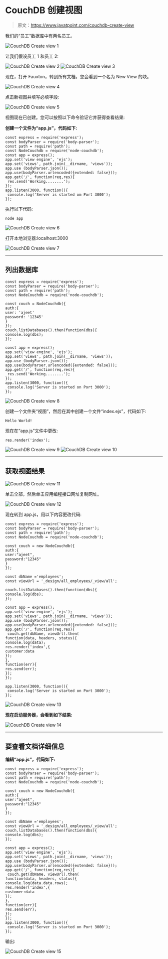 # CouchDB 创建视图

> 原文：<https://www.javatpoint.com/couchdb-create-view>

我们的“员工”数据库中有两名员工。

![CouchDB Create view 1](img/a460b610f185eb329c0c10a3a06aa3b6.png)

让我们假设员工 1 和员工 2:

![CouchDB Create view 2](img/bb7f2f151cf80033c76bc88c06a61e3d.png)
![CouchDB Create view 3](img/6c3de836559500a4118125e61eb655f4.png)

现在，打开 Fauxton，转到所有文档，您会看到一个名为 New View 的块。

![CouchDB Create view 4](img/87eb28d0d104d0880047a99edfb312b5.png)

点击新视图并填写必填字段:

![CouchDB Create view 5](img/89f2f5af14176ecf266c5d32df449df3.png)

视图现在已创建。您可以按照以下命令验证它并获得查看结果:

**创建一个文件为“app.js”，代码如下:**

```
const express = require('express');
const bodyParser = require('body-parser');
const path = require('path');
const NodeCouchdb = require('node-couchdb');
const app = express();
app.set('view engine', 'ejs');
app.set('views', path.join(__dirname, 'views'));
app.use (bodyParser.json());
app.use(bodyParser.urlencoded({extended: false}));
app.get('/', function(req,res){
 res.send('Working........');
});
app.listen(3000, function(){
 console.log('Server is started om Port 3000');
});

```

执行以下代码:

```
node app  

```

![CouchDB Create view 6](img/2acfbd72fd45a07bb2cd6fb4f0c22a20.png)

打开本地浏览器:localhost:3000

![CouchDB Create view 7](img/db991e027847e71a181c3dd4d0c45690.png)

* * *

## 列出数据库

```
const express = require('express');
const bodyParser = require('body-parser');
const path = require('path');
const NodeCouchdb = require('node-couchdb');

const couch = NodeCouchdb({
auth:{
user: 'ajeet'
password: '12345'
}
});
couch.listDatabases().then(function(dbs){
console.log(dbs);
});

const app = express();
app.set('view engine', 'ejs');
app.set('views', path.join(__dirname, 'views'));
app.use (bodyParser.json());
app.use(bodyParser.urlencoded({extended: false}));
app.get('/', function(req,res){
 res.send('Working........');
});
app.listen(3000, function(){
 console.log('Server is started on Port 3000');
});

```

![CouchDB Create view 8](img/32844c7a3b26fd0ce1a2ac594ddce9cc.png)

创建一个文件夹“视图”，然后在其中创建一个文件“index.ejs”，代码如下:

```
Hello World!

```

现在在“app.js”文件中更改:

```
res.render('index');

```

![CouchDB Create view 9](img/10dc0e77fb4a41f217219574907c3c21.png)
![CouchDB Create view 10](img/06e1ef4aae5ad28c68f104a52691fc42.png)

* * *

## 获取视图结果

![CouchDB Create view 11](img/52fd708bc7a88fd97fb392502b4c656a.png)

单击全部，然后单击应用编程接口网址复制网址。

![CouchDB Create view 12](img/9eec064d571c5f2a7a62a6dae2d087bf.png)

现在转到 app.js，用以下内容更改代码:

```
const express = require('express');
const bodyParser = require('body-parser');
const path = require('path');
const NodeCouchdb = require('node-couchdb');

const couch = new NodeCouchdb({
auth:{
user:"ajeet",
password:"12345"
}
});

const dbName ='employees';
const viewUrl = '_design/all_employees/_view/all';

couch.listDatabases().then(function(dbs){
console.log(dbs);
});

const app = express();
app.set('view engine', 'ejs');
app.set('views', path.join(__dirname, 'views'));
app.use (bodyParser.json());
app.use(bodyParser.urlencoded({extended: false}));
app.get('/', function(req,res){
 couch.get(dbName, viewUrl).then(
function(data, headers, status){
console.log(data);
res.render('index',{
customer:data 
});
},
function(err){
res.send(err);
});
});

app.listen(3000, function(){
 console.log('Server is started on Port 3000');
});

```

![CouchDB Create view 13](img/07df03cea615b4da6ad946819469bf08.png)

**现在启动服务器，会看到如下结果:**

![CouchDB Create view 14](img/3e87b07b659ab183831d485896ff8939.png)

* * *

## 要查看文档详细信息

**编辑“app.js”，代码如下:**

```
const express = require('express');
const bodyParser = require('body-parser');
const path = require('path');
const NodeCouchdb = require('node-couchdb');

const couch = new NodeCouchdb({
auth:{
user:"ajeet",
password:"12345"
}
});

const dbName ='employees';
const viewUrl = '_design/all_employees/_view/all';
couch.listDatabases().then(function(dbs){
console.log(dbs);
});

const app = express();
app.set('view engine', 'ejs');
app.set('views', path.join(__dirname, 'views'));
app.use (bodyParser.json());
app.use(bodyParser.urlencoded({extended: false}));
app.get('/', function(req,res){
 couch.get(dbName, viewUrl).then(
function(data, headers, status){
console.log(data.data.rows);
res.render('index',{
customer:data 
});
},
function(err){
res.send(err);
});
});
app.listen(3000, function(){
 console.log('Server is started on Port 3000');
});

```

输出:

![CouchDB Create view 15](img/79dcc48133760bb0be7a20dc8ace7a5c.png)